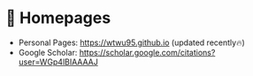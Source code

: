 # 📎 Homepages
- Personal Pages: https://wtwu95.github.io (updated recently🔥)
- Google Scholar: https://scholar.google.com/citations?user=WGp4lBIAAAAJ
